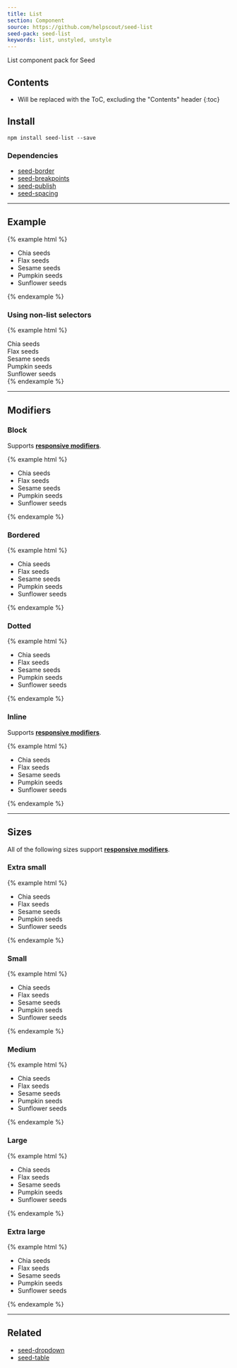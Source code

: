 ```yaml
---
title: List
section: Component
source: https://github.com/helpscout/seed-list
seed-pack: seed-list
keywords: list, unstyled, unstyle
---
```


List component pack for Seed

## Contents

* Will be replaced with the ToC, excluding the "Contents" header
{:toc}

## Install

```
npm install seed-list --save
```


### Dependencies

* [seed-border](/seed/packs/seed-border)
* [seed-breakpoints](/seed/packs/seed-breakpoints)
* [seed-publish](/seed/packs/seed-publish)
* [seed-spacing](/seed/packs/seed-spacing)



---


## Example

{% example html %}
<ul class="c-list">
  <li>Chia seeds</li>
  <li>Flax seeds</li>
  <li>Sesame seeds</li>
  <li>Pumpkin seeds</li>
  <li>Sunflower seeds</li>
</ul>
{% endexample %}


### Using non-list selectors

{% example html %}
<div class="c-list">
  <div class="c-list__item">Chia seeds</div>
  <div class="c-list__item">Flax seeds</div>
  <div class="c-list__item">Sesame seeds</div>
  <div class="c-list__item">Pumpkin seeds</div>
  <div class="c-list__item">Sunflower seeds</div>
</div>
{% endexample %}


---


## Modifiers


### Block

Supports **[responsive modifiers](/seed/packs/seed-breakpoints/#responsive-modifiers)**.

{% example html %}
<ul class="c-list c-list--block">
  <li>Chia seeds</li>
  <li>Flax seeds</li>
  <li>Sesame seeds</li>
  <li>Pumpkin seeds</li>
  <li>Sunflower seeds</li>
</ul>
{% endexample %}


### Bordered

{% example html %}
<ul class="c-list c-list--bordered">
  <li>Chia seeds</li>
  <li>Flax seeds</li>
  <li>Sesame seeds</li>
  <li>Pumpkin seeds</li>
  <li>Sunflower seeds</li>
</ul>
{% endexample %}


### Dotted

{% example html %}
<ul class="c-list c-list--dotted">
  <li>Chia seeds</li>
  <li>Flax seeds</li>
  <li>Sesame seeds</li>
  <li>Pumpkin seeds</li>
  <li>Sunflower seeds</li>
</ul>
{% endexample %}


### Inline

Supports **[responsive modifiers](/seed/packs/seed-breakpoints/#responsive-modifiers)**.

{% example html %}
<ul class="c-list c-list--inline">
  <li>Chia seeds</li>
  <li>Flax seeds</li>
  <li>Sesame seeds</li>
  <li>Pumpkin seeds</li>
  <li>Sunflower seeds</li>
</ul>
{% endexample %}


---


## Sizes

All of the following sizes support **[responsive modifiers](/seed/packs/seed-breakpoints/#responsive-modifiers)**.


### Extra small

{% example html %}
<ul class="c-list c-list--xs">
  <li>Chia seeds</li>
  <li>Flax seeds</li>
  <li>Sesame seeds</li>
  <li>Pumpkin seeds</li>
  <li>Sunflower seeds</li>
</ul>
{% endexample %}


### Small

{% example html %}
<ul class="c-list c-list--sm">
  <li>Chia seeds</li>
  <li>Flax seeds</li>
  <li>Sesame seeds</li>
  <li>Pumpkin seeds</li>
  <li>Sunflower seeds</li>
</ul>
{% endexample %}


### Medium

{% example html %}
<ul class="c-list c-list--md">
  <li>Chia seeds</li>
  <li>Flax seeds</li>
  <li>Sesame seeds</li>
  <li>Pumpkin seeds</li>
  <li>Sunflower seeds</li>
</ul>
{% endexample %}


### Large

{% example html %}
<ul class="c-list c-list--lg">
  <li>Chia seeds</li>
  <li>Flax seeds</li>
  <li>Sesame seeds</li>
  <li>Pumpkin seeds</li>
  <li>Sunflower seeds</li>
</ul>
{% endexample %}


### Extra large

{% example html %}
<ul class="c-list c-list--xl">
  <li>Chia seeds</li>
  <li>Flax seeds</li>
  <li>Sesame seeds</li>
  <li>Pumpkin seeds</li>
  <li>Sunflower seeds</li>
</ul>
{% endexample %}



---



## Related

* [seed-dropdown](/seed/packs/seed-dropdown)
* [seed-table](/seed/packs/seed-dropdown)
